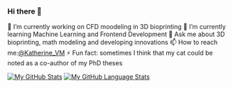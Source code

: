 ### Hi there 👋

🔭 I’m currently working on CFD moodeling in 3D bioprinting
🌱 I’m currently learning Machine Learning and Frontend Development
💬 Ask me about 3D bioprinting, math modeling and developing innovations
📫 How to reach me:[@Katherine_VM](http://t-do.ru/Katherine_VM "Telegram")
⚡ Fun fact: sometimes I think that my cat could be noted as a co-author of my PhD theses

<!--
**KatVil/katvil** is a ✨ _special_ ✨ repository because its `README.md` (this file) appears on your GitHub profile.

Here are some ideas to get you started:

- 🔭 I’m currently working on ...
- 🌱 I’m currently learning ...
- 👯 I’m looking to collaborate on ...
- 🤔 I’m looking for help with ...
- 💬 Ask me about ...
- 📫 How to reach me: ...
- 😄 Pronouns: ...
- ⚡ Fun fact: ...
-->
[![My GitHub Stats](https://github-readme-stats.vercel.app/api/?username=katvil&count_private=true&theme=tokyonight&showicons=true)]()
[![My GitHub Language Stats](https://github-readme-stats.vercel.app/api/top-langs/?username=katvil&langs_count=5&theme=tokyonight)]()
